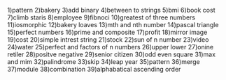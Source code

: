 1)pattern 
2)bakery
3)add binary
4)between to strings
5)bmi
6)book cost
7)climb staris
8)employee
9)fibnoci
10)greatest of three numbers
11)iosmorphic
12)bakery loaves
13)mth and nth number
14)pascal triangle
15)perfect numbers
16)prime and composite
17)profit
18)mirror image
19)cost 
20)simple intrest string
21)stock
22)sun of n number
23)video 
24)water
25)perfect and factors of n numbers
26)upper lower
27)onine retiler
28)positve negative
29)senior citizen
30)odd even square
31)max and mim
32)palindrome
33)skip
34)leap year
35)pattern
36)merge
37)module
38)combination
39)alphabatical ascending order
